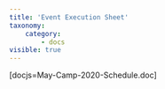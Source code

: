 ```yaml
---
title: 'Event Execution Sheet'
taxonomy:
    category:
        - docs
visible: true
---
```


[docjs=May-Camp-2020-Schedule.doc]

